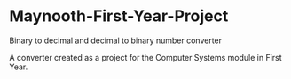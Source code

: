 # Maynooth-First-Year-Project

Binary to decimal and decimal to binary number converter

A converter created as a project for the Computer Systems module in First Year.
